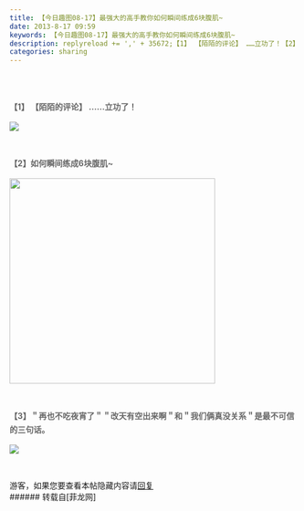 ```yaml
---
title: 【今日趣图08-17】最强大的高手教你如何瞬间练成6块腹肌~
date: 2013-8-17 09:59
keywords: 【今日趣图08-17】最强大的高手教你如何瞬间练成6块腹肌~
description: replyreload += ',' + 35672;【1】 【陌陌的评论】 ……立功了！【2】如何瞬间练成6块腹肌~【3】＂再也不吃夜宵了＂＂改天有空出来啊＂和＂我们俩真没关系＂是最不可信的三句话。游客，如果您要查看本帖隐藏内容请回复
categories: sharing
---
```

<td class="t_f" id="postmessage_35672">

<script type="41694bfbffd68bf2476966b0-text/javascript">replyreload += ',' + 35672;</script><br/>
<br/>
<p style="line-height:24px;text-indent:nullem;text-align:left"><font style="color:rgb(102,102,102)"><strong>【1】 【陌陌的评论】 ……立功了！</strong></font></p><p style="line-height:24px;text-indent:nullem;text-align:left"><font style="color:rgb(102,102,102)"><strong>

<img aid="14559" data-cf-modified-41694bfbffd68bf2476966b0-="" file="data/attachment/forum/201308/17/095705f4s1a4ykn24ht1sz.jpg.thumb.jpg" id="aimg_14559" inpost="1" onclick="" onmouseover="" src="http://www.flw.ph/data/attachment/forum/201308/17/095705f4s1a4ykn24ht1sz.jpg" style="cursor:pointer" zoomfile="data/attachment/forum/201308/17/095705f4s1a4ykn24ht1sz.jpg"/>


</strong></font></p><br/>
<p style="line-height:24px;text-indent:nullem;text-align:left"><font style="color:rgb(102,102,102)"><strong>【2】如何瞬间练成6块腹肌~</strong></font></p><p style="line-height:24px;text-indent:nullem;text-align:left"><font style="color:rgb(102,102,102)"><strong>

<img aid="14560" class="zoom" data-cf-modified-41694bfbffd68bf2476966b0-="" file="data/attachment/forum/201308/17/095714aotw1w12wwq2fz2n.gif" id="aimg_14560" inpost="1" onclick="" onmouseover="" src="http://www.flw.ph/data/attachment/forum/201308/17/095714aotw1w12wwq2fz2n.gif" width="360" zoomfile="data/attachment/forum/201308/17/095714aotw1w12wwq2fz2n.gif"/>


</strong></font></p><br/>
<p style="line-height:24px;text-indent:nullem;text-align:left"><font style="color:rgb(102,102,102)"><strong>【3】＂再也不吃夜宵了＂＂改天有空出来啊＂和＂我们俩真没关系＂是最不可信的三句话。</strong></font></p><p style="line-height:24px;text-indent:nullem;text-align:left"><font style="color:rgb(102,102,102)"><strong>

<img aid="14561" data-cf-modified-41694bfbffd68bf2476966b0-="" file="data/attachment/forum/201308/17/095714of6uifx81x6664oy.jpg.thumb.jpg" id="aimg_14561" inpost="1" onclick="" onmouseover="" src="http://www.flw.ph/data/attachment/forum/201308/17/095714of6uifx81x6664oy.jpg" style="cursor:pointer" zoomfile="data/attachment/forum/201308/17/095714of6uifx81x6664oy.jpg"/>


</strong></font></p><br/>
<div class="locked">游客，如果您要查看本帖隐藏内容请<a data-cf-modified-41694bfbffd68bf2476966b0-="" href="forum.php?mod=post&amp;action=reply&amp;fid=47&amp;tid=6364" onclick="if (!window.__cfRLUnblockHandlers) return false; showWindow('reply', this.href)">回复</a></div></td>
###### 转载自[菲龙网]